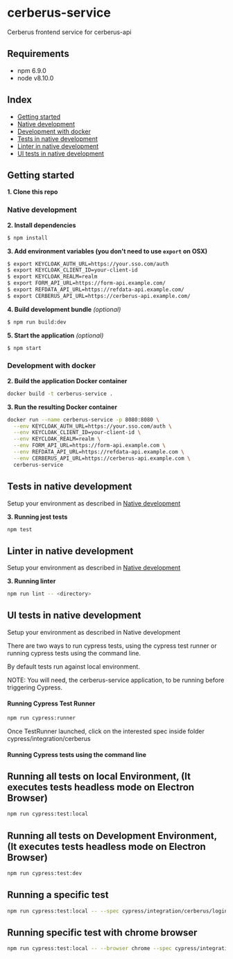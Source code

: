 # cerberus-service
Cerberus frontend service for cerberus-api

## Requirements
* npm 6.9.0
* node v8.10.0

## Index
* [Getting started](#getting-started)
* [Native development](#native-development)
* [Development with docker](#development-with-docker)
*  [Tests in native development](#tests-in-native-development)
* [Linter in native development](#linter-in-native-development)
* [UI tests in native development](#ui-tests-in-native-development)

## Getting started

**1. Clone this repo**

### Native development
**2. Install dependencies**
```sh
$ npm install
```
**3. Add environment variables (you don't need to use `export` on OSX)**
```sh
$ export KEYCLOAK_AUTH_URL=https://your.sso.com/auth
$ export KEYCLOAK_CLIENT_ID=your-client-id
$ export KEYCLOAK_REALM=realm
$ export FORM_API_URL=https://form-api.example.com/
$ export REFDATA_API_URL=https://refdata-api.example.com/
$ export CERBERUS_API_URL=https://cerberus-api.example.com/
```
**4. Build development bundle** *(optional)*
```sh
$ npm run build:dev
```
**5. Start the application** *(optional)*
```sh
$ npm start
```

### Development with docker
**2. Build the application Docker container**
```sh
docker build -t cerberus-service .
```
**3. Run the resulting Docker container**
```sh
docker run --name cerberus-service -p 8080:8080 \
  --env KEYCLOAK_AUTH_URL=https://your.sso.com/auth \
  --env KEYCLOAK_CLIENT_ID=your-client-id \
  --env KEYCLOAK_REALM=realm \
  --env FORM_API_URL=https://form-api.example.com \
  --env REFDATA_API_URL=https://refdata-api.example.com \
  --env CERBERUS_API_URL=https://cerberus-api.example.com \
  cerberus-service
```

## Tests in native development

Setup your environment as described in [Native development](#native-development)

**3. Running jest tests**
```sh
npm test
```

## Linter in native development

Setup your environment as described in [Native development](#native-development)

**3. Running linter**
```sh
npm run lint -- <directory>
```

## UI tests in native development
Setup your environment as described in Native development

There are two ways to run cypress tests, using the cypress test runner or running cypress tests using the command line.

By default tests run against local environment.

NOTE: You will need, the cerberus-service application, to be running before triggering Cypress.

#### Running Cypress Test Runner
```sh
npm run cypress:runner
```
Once TestRunner launched, click on the interested spec inside folder cypress/integration/cerberus

#### Running Cypress tests using the command line

## Running all tests on local Environment, (It executes tests headless mode on Electron Browser)
```sh
npm run cypress:test:local
```

## Running all tests on Development Environment, (It executes tests headless mode on Electron Browser)
```sh
npm run cypress:test:dev
```

## Running a specific test
```sh
npm run cypress:test:local -- --spec cypress/integration/cerberus/login.spec.js
```

## Running specific test with chrome browser
```sh
npm run cypress:test:local -- --browser chrome --spec cypress/integration/sGMR/user-register.spec.js
```